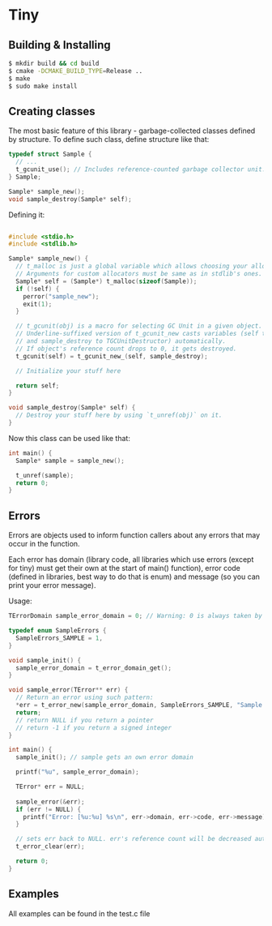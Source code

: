 # Tiny

## Building & Installing

```bash
$ mkdir build && cd build
$ cmake -DCMAKE_BUILD_TYPE=Release ..
$ make
$ sudo make install
```

## Creating classes

The most basic feature of this library - garbage-collected classes defined by structure. To define such class, define structure like that:

```c
typedef struct Sample {
  // ...
  t_gcunit_use(); // Includes reference-counted garbage collector unit.
} Sample;

Sample* sample_new();
void sample_destroy(Sample* self);
```

Defining it:

```c

#include <stdio.h>
#include <stdlib.h>

Sample* sample_new() {
  // t_malloc is just a global variable which allows choosing your allocator.
  // Arguments for custom allocators must be same as in stdlib's ones.
  Sample* self = (Sample*) t_malloc(sizeof(Sample));
  if (!self) {
    perror("sample_new");
    exit(1);
  }

  // t_gcunit(obj) is a macro for selecting GC Unit in a given object.
  // Underline-suffixed version of t_gcunit_new casts variables (self to void*
  // and sample_destroy to TGCUnitDestructor) automatically.
  // If object's reference count drops to 0, it gets destroyed.
  t_gcunit(self) = t_gcunit_new_(self, sample_destroy);

  // Initialize your stuff here

  return self;
}

void sample_destroy(Sample* self) {
  // Destroy your stuff here by using `t_unref(obj)` on it.
}

```

Now this class can be used like that:

```c
int main() {
  Sample* sample = sample_new();

  t_unref(sample);
  return 0;
}
```

## Errors

Errors are objects used to inform function callers about any errors that may occur
in the function.

Each error has domain (library code, all libraries which use errors (except for
tiny) must get their own at the start of main() function), error code (defined
in libraries, best way to do that is enum) and message (so you can print your
error message).

Usage:

```c
TErrorDomain sample_error_domain = 0; // Warning: 0 is always taken by tiny

typedef enum SampleErrors {
  SampleErrors_SAMPLE = 1,
}

void sample_init() {
  sample_error_domain = t_error_domain_get();
}

void sample_error(TError** err) {
  // Return an error using such pattern:
  *err = t_error_new(sample_error_domain, SampleErrors_SAMPLE, "Sample Error");
  return;
  // return NULL if you return a pointer
  // return -1 if you return a signed integer
}

int main() {
  sample_init(); // sample gets an own error domain

  printf("%u", sample_error_domain);

  TError* err = NULL;
  
  sample_error(&err);
  if (err != NULL) {
    printf("Error: [%u:%u] %s\n", err->domain, err->code, err->message);
  }

  // sets err back to NULL. err's reference count will be decreased automatically
  t_error_clear(err);

  return 0;
}
```

## Examples

All examples can be found in the test.c file